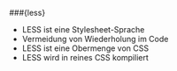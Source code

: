 ###{less}

* LESS ist eine Stylesheet-Sprache
* Vermeidung von Wiederholung im Code
* LESS ist eine Obermenge von CSS
* LESS wird in reines CSS kompiliert

